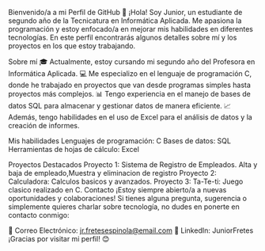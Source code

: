Bienvenido/a a mi Perfil de GitHub 👋
¡Hola! Soy Junior, un estudiante de segundo año de la Tecnicatura en Informática Aplicada. Me apasiona la programación y estoy enfocado/a en mejorar mis habilidades en diferentes tecnologías. En este perfil encontrarás algunos detalles sobre mí y los proyectos en los que estoy trabajando.

Sobre mí
🎓 Actualmente, estoy cursando mi segundo año del Profesora en Informática Aplicada.
💻 Me especializo en el lenguaje de programación C, donde he trabajado en proyectos que van desde programas simples hasta proyectos más complejos.
📊 Tengo experiencia en el manejo de bases de datos SQL para almacenar y gestionar datos de manera eficiente.
📈 Además, tengo habilidades en el uso de Excel para el análisis de datos y la creación de informes.

Mis habilidades
Lenguajes de programación: C
Bases de datos: SQL
Herramientas de hojas de cálculo: Excel

Proyectos Destacados
Proyecto 1: Sistema de Registro de Empleados. Alta y baja de empleado,Muestra y eliminacion de registro
Proyecto 2: Calculadora: Calculos basicos y avanzados.
Proyecto 3: Ta-Te-ti: Juego clasico realizado en C.
Contacto
¡Estoy siempre abierto/a a nuevas oportunidades y colaboraciones! Si tienes alguna pregunta, sugerencia o simplemente quieres charlar sobre tecnología, no dudes en ponerte en contacto conmigo:

📧 Correo Electrónico: jr.fretesespinola@email.com
💼 LinkedIn: JuniorFretes
¡Gracias por visitar mi perfil! 😊
